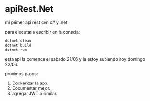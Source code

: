 # apiRest.Net

mi primer api rest con c# y .net

para ejecutarla escribir en la consola:

```csharp
dotnet clean
dotnet build
dotnet run
```

esta api la comence el sabado 21/06 y la estoy subiendo hoy domingo 22/06.

proximos pasos:

1. Dockerizar la app.
2. Documentar mejor.
3. agregar JWT o similar.
